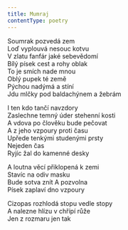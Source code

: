 ```yaml
---
title: Mumraj
contentType: poetry
---
```


<section>

Soumrak pozvedá zem  
Loď vyplouvá nesouc kotvu  
V zlatu fanfár jaké sebevědomí  
Bílý písek cest a rohy oblak  
To je smích nade mnou  
Oblý pupek té země  
Pýchou nadýmá a stíní  
Jdu mlčky pod baldachýnem a žebrám

I ten kdo tančí navzdory  
Zaslechne temný úder stehenní kosti  
A vdova po člověku bude pečovat  
A z jeho vzpoury proti času  
Upřede tenkými studenými prsty  
Nejeden čas  
Ryjíc žal do kamenné desky

A loutna věcí přiklopená k zemi  
Stavíc na odiv masku  
Bude sotva znít A pozvolna  
Písek zaplaví dno vzpoury

Cizopas rozhlodá stopu vedle stopy  
A nalezne hlízu v chřípí růže  
Jen z rozmaru jen tak

</section>
